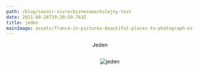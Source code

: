 ```yaml
---
path: /blog/savoir-vivre/biznesowo/kolejny-test
date: 2021-08-26T19:20:59.763Z
title: jeden
mainImage: assets/france-in-pictures-beautiful-places-to-photograph-eiffel-tower.jpg
---
```

<p style='text-align:center'>Jeden </p>

<div style='width:50%; float:right'>

![jeden](assets/france-in-pictures-beautiful-places-to-photograph-eiffel-tower.jpg "jeden")

</div>